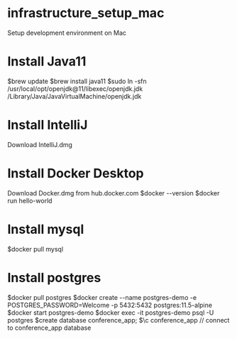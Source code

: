 # infrastructure_setup_mac
Setup development environment on Mac
# Install Java11
$brew update
$brew install java11
$sudo ln -sfn /usr/local/opt/openjdk@11/libexec/openjdk.jdk /Library/Java/JavaVirtualMachine/openjdk.jdk
# Install IntelliJ
Download IntelliJ.dmg
# Install Docker Desktop
Download Docker.dmg from hub.docker.com
$docker --version
$docker run hello-world
# Install mysql
$docker pull mysql
# Install postgres
$docker pull postgres
$docker create --name postgres-demo -e POSTGRES_PASSWORD=Welcome -p 5432:5432 postgres:11.5-alpine
$docker start postgres-demo
$docker exec -it postgres-demo psql -U postgres
$create database conference_app;
$\c conference_app // connect to conference_app database

